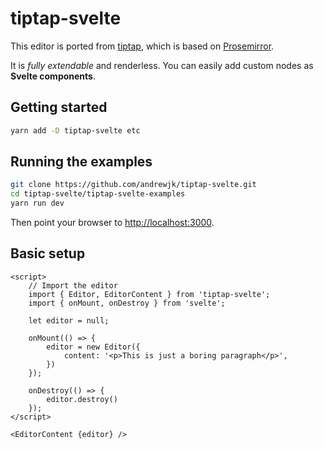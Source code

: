 # tiptap-svelte

This editor is ported from [tiptap](https://tiptap.scrumpy.io), which is based on [Prosemirror](https://prosemirror.net).

It is *fully extendable* and renderless. You can easily add custom nodes as __Svelte components__.

## Getting started

```bash
yarn add -D tiptap-svelte etc
```

## Running the examples

```bash
git clone https://github.com/andrewjk/tiptap-svelte.git
cd tiptap-svelte/tiptap-svelte-examples
yarn run dev
```

Then point your browser to [http://localhost:3000](http://localhost:3000).

## Basic setup

```
<script>
    // Import the editor
    import { Editor, EditorContent } from 'tiptap-svelte';
    import { onMount, onDestroy } from 'svelte';

    let editor = null;

    onMount(() => {
        editor = new Editor({
            content: '<p>This is just a boring paragraph</p>',
        })
    });

    onDestroy(() => {
        editor.destroy()
    });
</script>

<EditorContent {editor} />
```
